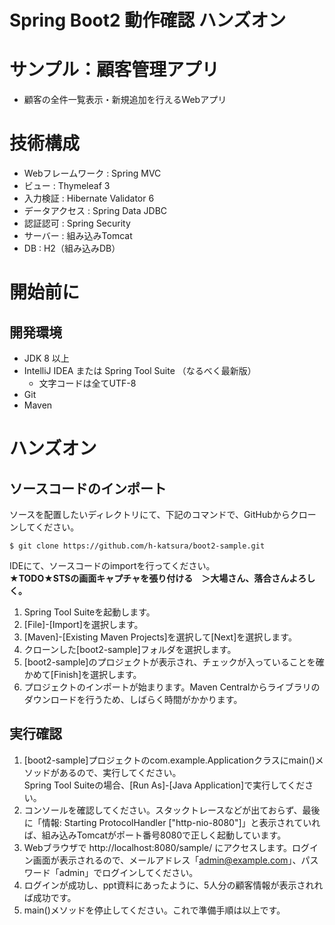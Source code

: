 Spring Boot2 動作確認 ハンズオン
================================

# サンプル：顧客管理アプリ
- 顧客の全件一覧表示・新規追加を行えるWebアプリ

# 技術構成
- Webフレームワーク : Spring MVC
- ビュー : Thymeleaf 3
- 入力検証 : Hibernate Validator 6
- データアクセス : Spring Data JDBC
- 認証認可 : Spring Security
- サーバー : 組み込みTomcat
- DB : H2（組み込みDB）

# 開始前に

## 開発環境
- JDK 8 以上
- IntelliJ IDEA または Spring Tool Suite （なるべく最新版）
    - 文字コードは全てUTF-8
- Git
- Maven    

# ハンズオン

## ソースコードのインポート
ソースを配置したいディレクトリにて、下記のコマンドで、GitHubからクローンしてください。

```shell-session
$ git clone https://github.com/h-katsura/boot2-sample.git
```

 IDEにて、ソースコードのimportを行ってください。  
 **★TODO★STSの画面キャプチャを張り付ける　＞大場さん、落合さんよろしく。**
 
1. Spring Tool Suiteを起動します。
2. [File]-[Import]を選択します。
3. [Maven]-[Existing Maven Projects]を選択して[Next]を選択します。
4. クローンした[boot2-sample]フォルダを選択します。
5. [boot2-sample]のプロジェクトが表示され、チェックが入っていることを確かめて[Finish]を選択します。
6. プロジェクトのインポートが始まります。Maven Centralからライブラリのダウンロードを行うため、しばらく時間がかかります。

## 実行確認
1. [boot2-sample]プロジェクトのcom.example.Applicationクラスにmain()メソッドがあるので、実行してください。  
Spring Tool Suiteの場合、[Run As]-[Java Application]で実行してください。
2. コンソールを確認してください。スタックトレースなどが出ておらず、最後に「情報: Starting ProtocolHandler ["http-nio-8080"]」と表示されていれば、組み込みTomcatがポート番号8080で正しく起動しています。
3. Webブラウザで http://localhost:8080/sample/ にアクセスします。ログイン画面が表示されるので、メールアドレス「admin@example.com」、パスワード「admin」でログインしてください。
4. ログインが成功し、ppt資料にあったように、5人分の顧客情報が表示されれば成功です。
5. main()メソッドを停止してください。これで準備手順は以上です。
